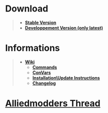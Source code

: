 # **Download**
> * [**Stable Version**](https://github.com/Wh4i/SM-DamageManagement/releases)
> * [**Developpement Version (only latest)**](https://github.com/Wh4i/SM-DamageManagement/archive/master.zip)
# **Informations**
> * [**Wiki**](https://github.com/Wh4i/SM-DamageManagement/wiki)
>   * [**Commands**](https://github.com/Wh4i/SM-DamageManagement/wiki/Commands)
>   * [**ConVars**](https://github.com/Wh4i/SM-DamageManagement/wiki/Console-Variables)
>   * [**Installation\Update Instructions**](https://github.com/Wh4i/SM-DamageManagement/wiki/Installation%5CUpdate-Instructions)
>   * [**Changelog**](https://github.com/Wh4i/SM-DamageManagement/wiki/Changelog)

# [**Alliedmodders Thread**](https://forums.alliedmods.net/showthread.php?t=311965)